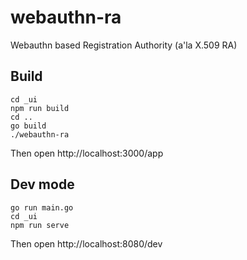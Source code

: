 # webauthn-ra
Webauthn based Registration Authority (a'la X.509 RA)

## Build
```
cd _ui
npm run build
cd ..
go build
./webauthn-ra 
```
Then open http://localhost:3000/app


## Dev mode
```
go run main.go
cd _ui
npm run serve
```
Then open http://localhost:8080/dev